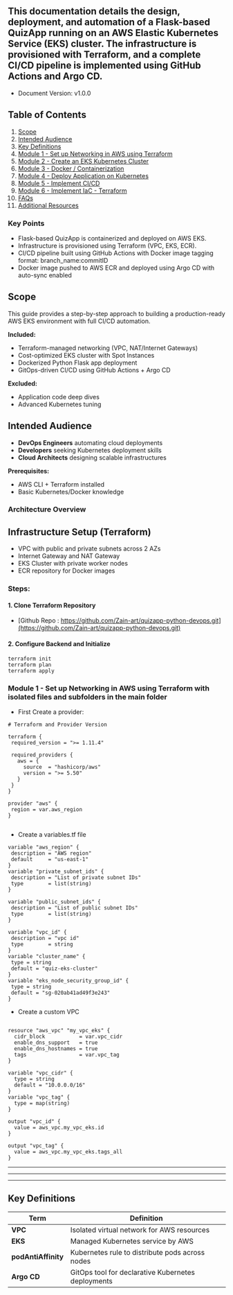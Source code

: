 ## This documentation details the design, deployment, and automation of a Flask-based QuizApp running on an AWS Elastic Kubernetes Service (EKS) cluster. The infrastructure is provisioned with Terraform, and a complete CI/CD pipeline is implemented using GitHub Actions and Argo CD.

- Document Version: v1.0.0
 ## Table of Contents
1. [Scope](#scope)  
2. [Intended Audience](#intended-audience)  
3. [Key Definitions](#key-definitions)  
4. [Module 1 - Set up Networking in AWS using Terraform](#module-1)  
5. [Module 2 - Create an EKS Kubernetes Cluster](#module-2)  
6. [Module 3 - Docker / Containerization](#module-3)  
7. [Module 4 - Deploy Application on Kubernetes](#module-4)  
8. [Module 5 - Implement CI/CD](#module-5)  
9. [Module 6 - Implement IaC - Terraform](#module-6)  
10. [FAQs](#faqs)  
11. [Additional Resources](#additional-resources)  

### Key Points
- Flask-based QuizApp is containerized and deployed on AWS EKS.
- Infrastructure is provisioned using Terraform (VPC, EKS, ECR).
- CI/CD pipeline built using GitHub Actions with Docker image tagging format: branch_name:commitID
- Docker image pushed to AWS ECR and deployed using Argo CD with auto-sync enabled

## Scope <a name="scope"></a>
This guide provides a step-by-step approach to building a production-ready AWS EKS environment with full CI/CD automation.  

**Included:**  
- Terraform-managed networking (VPC, NAT/Internet Gateways)  
- Cost-optimized EKS cluster with Spot Instances  
- Dockerized Python Flask app deployment  
- GitOps-driven CI/CD using GitHub Actions + Argo CD  

**Excluded:**  
- Application code deep dives  
- Advanced Kubernetes tuning
  
## Intended Audience <a name="intended-audience"></a>
- **DevOps Engineers** automating cloud deployments  
- **Developers** seeking Kubernetes deployment skills  
- **Cloud Architects** designing scalable infrastructures  

**Prerequisites:**  
- AWS CLI + Terraform installed  
- Basic Kubernetes/Docker knowledge
  
### Architecture Overview




## Infrastructure Setup (Terraform)
- VPC with public and private subnets across 2 AZs
- Internet Gateway and NAT Gateway
- EKS Cluster with private worker nodes
- ECR repository for Docker images

### Steps:
#### 1. Clone Terraform Repository

- [Github Repo : https://github.com/Zain-art/quizapp-python-devops.git](https://github.com/Zain-art/quizapp-python-devops.git)
#### 2. Configure Backend and Initialize
```
terraform init
terraform plan
terraform apply
```
### Module 1 - Set up Networking in AWS using Terraform with isolated files and subfolders in the main folder
- First Create a provider:
 ```
# Terraform and Provider Version

terraform {
  required_version = ">= 1.11.4"

  required_providers {
    aws = {
      source  = "hashicorp/aws"
      version = ">= 5.50"
    }
  }
}

provider "aws" {
  region = var.aws_region
}


```
- Create a variables.tf file
 ```
variable "aws_region" {
  description = "AWS region"
  default     = "us-east-1"
}
variable "private_subnet_ids" {
  description = "List of private subnet IDs"
  type        = list(string)
}

variable "public_subnet_ids" {
  description = "List of public subnet IDs"
  type        = list(string)
}

variable "vpc_id" {
  description = "vpc id"
  type        = string
}
variable "cluster_name" {
  type = string
  default = "quiz-eks-cluster"
}
variable "eks_node_security_group_id" {
  type = string
  default = "sg-020ab41ad49f3e243"
}
```
- Create a custom VPC
```

resource "aws_vpc" "my_vpc_eks" {
  cidr_block           = var.vpc_cidr
  enable_dns_support   = true
  enable_dns_hostnames = true
  tags                 = var.vpc_tag
}

variable "vpc_cidr" {
  type = string
  default = "10.0.0.0/16"
}
variable "vpc_tag" {
  type = map(string)
}

output "vpc_id" {
  value = aws_vpc.my_vpc_eks.id
}

output "vpc_tag" {
  value = aws_vpc.my_vpc_eks.tags_all
}
```
  

---

  

---



---

## Key Definitions <a name="key-definitions"></a>
| Term               | Definition                                                                 |
|---------------------|---------------------------------------------------------------------------|
| **VPC**             | Isolated virtual network for AWS resources                                |
| **EKS**             | Managed Kubernetes service by AWS                                        |
| **podAntiAffinity** | Kubernetes rule to distribute pods across nodes                          |
| **Argo CD**         | GitOps tool for declarative Kubernetes deployments                        |

